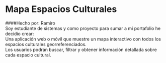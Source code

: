 # Mapa Espacios Culturales
####Hecho por: Ramiro<br>
Soy estudiante de sistemas y como proyecto para sumar a mi portafolio he decidio crear:<br>
Una aplicación web o móvil que muestre un mapa interactivo con todos los espacios culturales georreferenciados.<br>
Los usuarios podrán buscar, filtrar y obtener información detallada sobre cada espacio cultural. 
